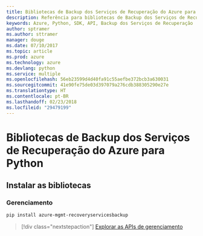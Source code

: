 ```yaml
---
title: Bibliotecas de Backup dos Serviços de Recuperação do Azure para Python
description: Referência para bibliotecas de Backup dos Serviços de Recuperação do Azure para Python
keywords: Azure, Python, SDK, API, Backup dos Serviços de Recuperação
author: sptramer
ms.author: sttramer
manager: douge
ms.date: 07/10/2017
ms.topic: article
ms.prod: azure
ms.technology: azure
ms.devlang: python
ms.service: multiple
ms.openlocfilehash: 56eb23599d4d40fa91c55aefbe372bcb3a630031
ms.sourcegitcommit: 41e90fe75de03d397079a276cdb388305290e27e
ms.translationtype: HT
ms.contentlocale: pt-BR
ms.lasthandoff: 02/23/2018
ms.locfileid: "29479199"
---
```

# <a name="azure-recovery-services-backup-libraries-for-python"></a>Bibliotecas de Backup dos Serviços de Recuperação do Azure para Python

## <a name="install-the-libraries"></a>Instalar as bibliotecas


### <a name="management"></a>Gerenciamento

```bash
pip install azure-mgmt-recoveryservicesbackup
```
> [!div class="nextstepaction"]
> [Explorar as APIs de gerenciamento](/python/api/overview/azure/recoveryservicesbackup/management)
